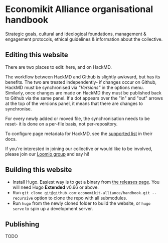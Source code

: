 # Economikit Alliance organisational handbook

Strategic goals, cultural and ideological foundations, management & engagement protocols, ethical guidelines & information about the collective.

## Editing this website

There are two places to edit: here, and on HackMD.

The workflow between HackMD and Github is slightly awkward, but has its benefits. The two are treated independently- if changes occur on Github, HackMD must be synchronised via *"Versions"* in the options menu. Similarly, once changes are made on HackMD they must be published back to Github via the same panel. If a dot appears over the "in" and "out" arrows at the top of the versions panel, it means that there are changes to synchronise.

For every newly added or moved file, the synchronisation needs to be reset- it is done on a per-file basis, not per-repository.

To configure page metadata for HackMD, see the [supported list](https://hackmd.io/yaml-metadata) in their docs.

If you're interested in joining our collective or would like to be involved, please join our [Loomio group](https://www.loomio.org/economikit/) and say hi!

## Building this website

- Install Hugo. Easiest way is to get a binary from [the releases page](https://github.com/gohugoio/hugo/releases). You will need Hugo **Extended** v0.66 or above.
- Run `git clone git@github.com:economikit-alliance/handbook.git --recursive` option to clone the repo with all submodules.
- Run `hugo` from the newly cloned folder to build the website, or `hugo serve` to spin up a development server.

## Publishing

TODO
